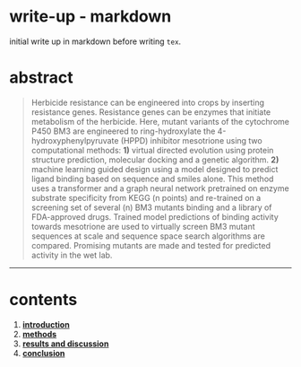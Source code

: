 # write-up - markdown
initial write up in markdown before writing `tex`.

# abstract

> Herbicide resistance can be engineered into crops by inserting resistance genes.
> Resistance genes can be enzymes that initiate metabolism of the herbicide.
> Here, mutant variants of the cytochrome P450 BM3 are engineered to ring-hydroxylate the 4-hydroxyphenylpyruvate (HPPD) inhibitor mesotrione using two computational methods: **1)** virtual directed evolution using protein structure prediction, molecular docking and a genetic algorithm. **2)** machine learning guided design using a model designed to predict ligand binding based on sequence and smiles alone. This method uses a transformer and a graph neural network pretrained on enzyme substrate specificity from KEGG (n points) and re-trained on a screening set of several (n) BM3 mutants  binding and a library of FDA-approved drugs. Trained model predictions of binding activity towards mesotrione are used to virtually screen BM3 mutant sequences at scale and sequence space search algorithms are compared. Promising mutants are made and tested for predicted activity in the wet lab.

----------------------------

# contents
1. [**introduction**](introduction)
2. [**methods**](methods)
3. [**results and discussion**](results)
4. [**conclusion**](conclusion)
